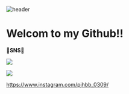![header](https://capsule-render.vercel.app/api?type=waving&color=0:ed9d0b,100:f94001&height=300&section=header&text=Welcome&fontColor=ffffff&fontSize=90)

# Welcom to my Github!! #

   **🧡SNS🧡**

 <a href="https://twitter.com/bagjinh52270779" target="_blank"><img src="https://img.shields.io/badge/Twitter-1DA1F2?style=flat-square&logo=Twitter&logoColor=white"/></a>
 
  <a href="mailto:bagjinhyeong640@gmail.com" target="_blank"><img src="https://img.shields.io/badge/Gmail-EA4335?style=flat-square&logo=Gmail&logoColor=white"/></a>

https://www.instagram.com/pjhbb_0309/
